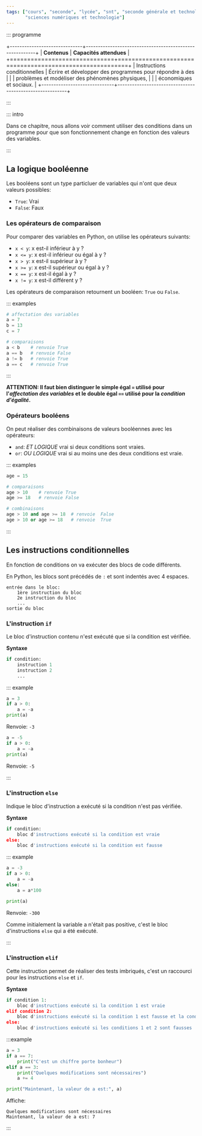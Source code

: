 ```yaml
---
tags: ["cours", "seconde", "lycée", "snt", "seconde générale et technologique",
       "sciences numériques et technologie"]
---
```


::: programme

+------------------------------+---------------------------------------------------------+
|         **Contenus**         |                 **Capacités attendues**                 |
+==============================+=========================================================+
| Instructions conditionnelles | Écrire et développer des programmes pour répondre à des |
|                              | problèmes et modéliser des phénomènes physiques,        |
|                              | économiques et sociaux.                                 |
+------------------------------+---------------------------------------------------------+

:::

::: intro

<wc-wikimage class="half right" title="110_to_91_interchange_-_panoramio.jpg" caption="Quel route choisir?"></wc-wikimage>

Dans ce chapitre, nous allons voir comment utiliser des conditions dans un programme pour que son
fonctionnement change en fonction des valeurs des variables.

:::

## La logique booléenne

Les booléens sont un type particluer de variables qui n'ont que deux valeurs possibles:

- `True`: Vrai
- `False`: Faux

### Les opérateurs de comparaison

Pour comparer des variables en Python, on utilise les opérateurs suivants:

- `x < y`: x est-il inférieur à y ?
- `x <= y`: x est-il inférieur ou égal à y ?
- `x > y`: x est-il supérieur à y ?
- `x >= y`: x est-il supérieur ou égal à y ?
- `x == y`: x est-il égal à y ?
- `x != y`: x est-il différent y ?

Les opérateurs de comparaison retournent un booléen: `True` ou `False`.

::: examples

```python
# affectation des variables
a = 7
b = 13
c = 7

# comparaisons
a < b    # renvoie True
a == b   # renvoie False
a != b   # renvoie True
a == c   # renvoie True
```
:::

**ATTENTION: Il faut bien distinguer le simple égal `=` utilisé pour l'_affectation des variables_
et le double égal `==` utilisé pour la _condition d'égalité_.**

### Opérateurs booléens

On peut réaliser des combinaisons de valeurs booléennes avec les opérateurs:

- `and`: _ET LOGIQUE_ vrai si deux conditions sont vraies.
- `or`: _OU LOGIQUE_ vrai si au moins une des deux conditions est vraie.

::: examples

```python
age = 15

# comparaisons
age > 10    # renvoie True
age >= 18   # renvoie False

# combinaisons
age > 10 and age >= 18  # renvoie  False
age > 10 or age >= 18   # renvoie  True
```
:::

## Les instructions conditionnelles

En fonction de conditions on va exécuter des blocs de code différents.

En Python, les blocs sont précédés de `:` et sont indentés avec 4 espaces.

```
entrée dans le bloc:
    1ère instruction du bloc
    2e instruction du bloc
    ...
sortie du bloc
```

### L'instruction `if`

Le bloc d'instruction contenu n'est exécuté que si la condition est vérifiée.

**Syntaxe**

```python
if condition:
    instruction 1
    instruction 2
    ...
```

::: example

```python
a = 3
if a > 0:
    a = -a
print(a)
```

Renvoie: `-3`

```python
a = -5
if a > 0:
    a = -a
print(a)
```

Renvoie: `-5`

:::

### L'instruction `else`

Indique le bloc d'instruction a exécuté si la condition n'est pas vérifiée.

**Syntaxe**

```python
if condition:
    bloc d'instructions exécuté si la condition est vraie
else:
    bloc d'instructions exécuté si la condition est fausse
```

::: example

```python
a = -3
if a > 0:
    a = -a
else:
    a = a*100

print(a)
```

Renvoie: `-300`

Comme initialement la variable a n'était pas positive, c'est le bloc d'instructions `else` qui a
été exécuté.

:::

### L'instruction `elif`

Cette instruction permet de réaliser des tests imbriqués, c'est un raccourci pour les instructions
`else` et `if`.

**Syntaxe**

```python
if condition 1:
    bloc d'instructions exécuté si la condition 1 est vraie
elif condition 2:
    bloc d'instructions exécuté si la condition 1 est fausse et la condition 2 vraie
else:
    bloc d'instructions exécuté si les conditions 1 et 2 sont fausses
```

:::example

```python
a = 3
if a == 7:
    print("C'est un chiffre porte bonheur")
elif a == 3:
    print("Quelques modifications sont nécessaires")
    a += 4

print("Maintenant, la valeur de a est:", a)
```

Affiche:

```
Quelques modifications sont nécessaires
Maintenant, la valeur de a est: 7
```
:::
